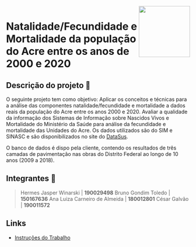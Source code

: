 <img align="right" width="140" height="140" src="http://s3-sa-east-1.amazonaws.com/descomplica-blog/wp-content/uploads/2016/04/trabalhar-na-UnB.png">

# Natalidade/Fecundidade e Mortalidade da população do Acre entre os anos de 2000 e 2020

## Descrição do projeto :memo:

O seguinte projeto tem como objetivo:
Aplicar os conceitos e técnicas para a análise das componentes natalidade/fecundidade e mortalidade a dados reais da população do Acre entre os anos 2000 e 2020.
Avaliar a qualidade da informação dos Sistemas de Informação sobre Nascidos Vivos e Mortalidade do Ministério da Saúde para análise da fecundidade e mortalidade das Unidades do Acre.
Os dados utilizados são do SIM e SINASC e são disponibilizados no site do [DataSus](https://datasus.saude.gov.br/).

O banco de dados é dispo  pela cliente, contendo os resultados de três camadas de pavimentação nas obras do Distrito Federal ao longo de 10 anos (2009 a 2018).

## Integrantes :dancers:

> Hermes Jasper Winarski | **190029498**  <!---Nome, Telefone, Email -->
> Bruno Gondim Toledo | **150167636**
> Ana Luiza Carneiro de Almeida | **180012801**
> César Galvão | **190011572**

## Links

- [Instruções do Trabalho](https://aprender3.unb.br/mod/assign/view.php?id=457193) <!---Colocar aqui o link do projeto ou qualquer outro link :) -->
